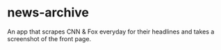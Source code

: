 # news-archive
An app that scrapes CNN &amp; Fox everyday for their headlines and takes a screenshot of the front page.
